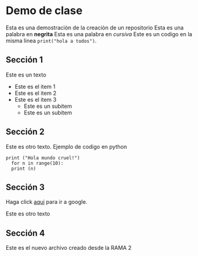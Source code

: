 # Demo de clase
Esta es una demostraciòn de la creaciòn de un repositorio
Esta es una palabra en **negrita**
Esta es una palabra en *cursiva*
Este es un codigo en la misma linea `print("hola a todos")`.

## Sección 1

Este es un texto

* Este es el item 1
* Este es el item 2
* Este es el item 3
  * Este es un subitem
  * Este es un subitem

## Sección 2

Este es otro texto. Ejemplo de codigo en python

    print ("Hola mundo cruel!")
      for n in range(10):
      print (n)



## Sección 3

Haga click [aqui](www.google.com) para ir a google. 

Este es otro texto 


## Sección 4

Este es el nuevo archivo creado desde la RAMA 2
